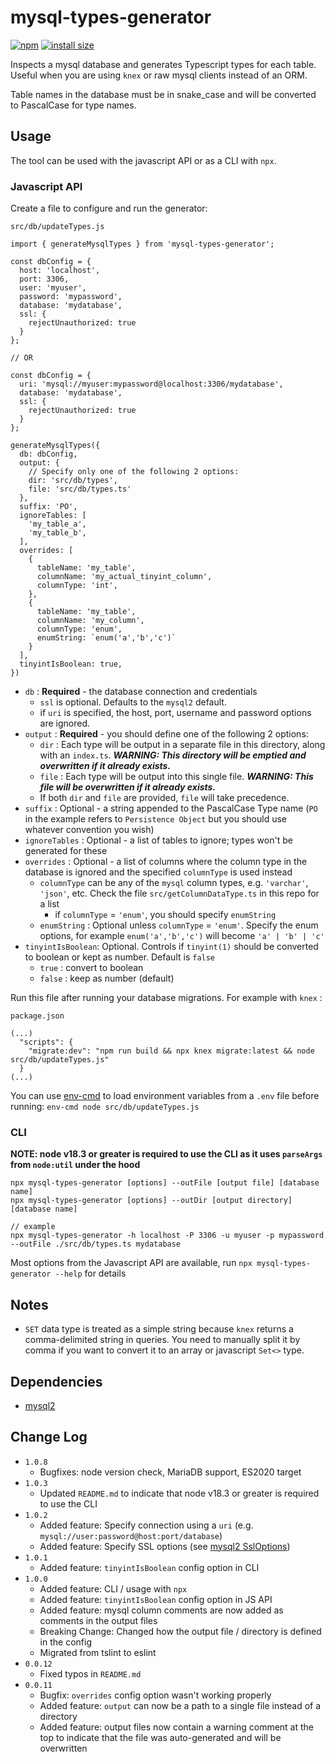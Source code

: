# mysql-types-generator

[![npm](https://img.shields.io/npm/v/mysql-types-generator)](https://www.npmjs.com/package/mysql-types-generator) [![install size](https://packagephobia.com/badge?p=mysql-types-generator)](https://packagephobia.com/result?p=mysql-types-generator)

Inspects a mysql database and generates Typescript types for each table. Useful when you are using `knex` or raw mysql clients instead of an ORM.

Table names in the database must be in snake_case and will be converted to PascalCase for type names.

## Usage

The tool can be used with the javascript API or as a CLI with `npx`.

### Javascript API

Create a file to configure and run the generator:

`src/db/updateTypes.js`

```
import { generateMysqlTypes } from 'mysql-types-generator';

const dbConfig = {
  host: 'localhost',
  port: 3306,
  user: 'myuser',
  password: 'mypassword',
  database: 'mydatabase',
  ssl: {
    rejectUnauthorized: true
  }
};

// OR

const dbConfig = {
  uri: 'mysql://myuser:mypassword@localhost:3306/mydatabase',
  database: 'mydatabase',
  ssl: {
    rejectUnauthorized: true
  }
};

generateMysqlTypes({
  db: dbConfig,
  output: {
    // Specify only one of the following 2 options:
    dir: 'src/db/types',
    file: 'src/db/types.ts'
  },
  suffix: 'PO',
  ignoreTables: [
    'my_table_a',
    'my_table_b',
  ],
  overrides: [
    {
      tableName: 'my_table',
      columnName: 'my_actual_tinyint_column',
      columnType: 'int',
    },
    {
      tableName: 'my_table',
      columnName: 'my_column',
      columnType: 'enum',
      enumString: `enum('a','b','c')`
    }
  ],
  tinyintIsBoolean: true,
})
```

- `db` : **Required** - the database connection and credentials
  - `ssl` is optional. Defaults to the `mysql2` default.
  - if `uri` is specified, the host, port, username and password options are ignored.
- `output` : **Required** - you should define one of the following 2 options:
  - `dir` : Each type will be output in a separate file in this directory, along with an `index.ts`. **_WARNING: This directory will be emptied and overwritten if it already exists._**
  - `file` : Each type will be output into this single file. **_WARNING: This file will be overwritten if it already exists._**
  - If both `dir` and `file` are provided, `file` will take precedence.
- `suffix` : Optional - a string appended to the PascalCase Type name (`PO` in the example refers to `Persistence Object` but you should use whatever convention you wish)
- `ignoreTables` : Optional - a list of tables to ignore; types won't be generated for these
- `overrides` : Optional - a list of columns where the column type in the database is ignored and the specified `columnType` is used instead
  - `columnType` can be any of the `mysql` column types, e.g. `'varchar'`, `'json'`, etc. Check the file `src/getColumnDataType.ts` in this repo for a list
    - if `columnType` = `'enum'`, you should specify `enumString`
  - `enumString` : Optional unless `columnType` = `'enum'`. Specify the enum options, for example `enum('a','b','c')` will become `'a' | 'b' | 'c'`
- `tinyintIsBoolean`: Optional. Controls if `tinyint(1)` should be converted to boolean or kept as number. Default is `false`
  - `true` : convert to boolean
  - `false` : keep as number (default)

Run this file after running your database migrations. For example with `knex` :

`package.json`

```
(...)
  "scripts": {
    "migrate:dev": "npm run build && npx knex migrate:latest && node src/db/updateTypes.js"
  }
(...)
```

You can use [env-cmd](https://www.npmjs.com/package/env-cmd) to load environment variables from a `.env` file before running: `env-cmd node src/db/updateTypes.js`

### CLI

**NOTE: node v18.3 or greater is required to use the CLI as it uses `parseArgs` from `node:util` under the hood**

```
npx mysql-types-generator [options] --outFile [output file] [database name]
npx mysql-types-generator [options] --outDir [output directory] [database name]

// example
npx mysql-types-generator -h localhost -P 3306 -u myuser -p mypassword --outFile ./src/db/types.ts mydatabase

```

Most options from the Javascript API are available, run `npx mysql-types-generator --help` for details

## Notes

- `SET` data type is treated as a simple string because `knex` returns a comma-delimited string in queries. You need to manually split it by comma if you want to convert it to an array or javascript `Set<>` type.

## Dependencies

- [mysql2](https://www.npmjs.com/package/mysql2)

## Change Log

- `1.0.8`
  - Bugfixes: node version check, MariaDB support, ES2020 target
- `1.0.3`
  - Updated `README.md` to indicate that node v18.3 or greater is required to use the CLI
- `1.0.2`
  - Added feature: Specify connection using a `uri` (e.g. `mysql://user:password@host:port/database`)
  - Added feature: Specify SSL options (see [mysql2 SslOptions](https://github.com/sidorares/node-mysql2/blob/master/typings/mysql/lib/Connection.d.ts))
- `1.0.1`
  - Added feature: `tinyintIsBoolean` config option in CLI
- `1.0.0`
  - Added feature: CLI / usage with `npx`
  - Added feature: `tinyintIsBoolean` config option in JS API
  - Added feature: mysql column comments are now added as comments in the output files
  - Breaking Change: Changed how the output file / directory is defined in the config
  - Migrated from tslint to eslint
- `0.0.12`
  - Fixed typos in `README.md`
- `0.0.11`
  - Bugfix: `overrides` config option wasn't working properly
  - Added feature: `output` can now be a path to a single file instead of a directory
  - Added feature: output files now contain a warning comment at the top to indicate that the file was auto-generated and will be overwritten
